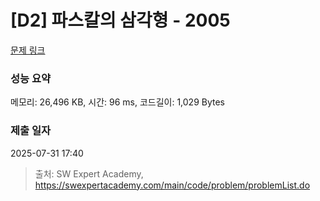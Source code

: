 # [D2] 파스칼의 삼각형 - 2005 

[문제 링크](https://swexpertacademy.com/main/code/problem/problemDetail.do?contestProbId=AV5P0-h6Ak4DFAUq) 

### 성능 요약

메모리: 26,496 KB, 시간: 96 ms, 코드길이: 1,029 Bytes

### 제출 일자

2025-07-31 17:40



> 출처: SW Expert Academy, https://swexpertacademy.com/main/code/problem/problemList.do